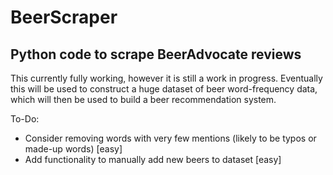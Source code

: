 # BeerScraper
## Python code to scrape BeerAdvocate reviews

This currently fully working, however it is still a work in progress. Eventually this will be used to construct a huge dataset of beer word-frequency data, which will then be used to build a beer recommendation system. 

To-Do:
 - Consider removing words with very few mentions (likely to be typos or made-up words) [easy]
 - Add functionality to manually add new beers to dataset [easy]
